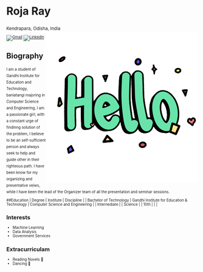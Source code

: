 <h1>Roja Ray</h1>
<small>Kendrapara, Odisha, India<small>

<img src="https://github.com/Roja-Ray/Roja-Ray/blob/6e537bb1c7e29bb9aba6630ae0b2be98a9e49ee7/472108440_HELLO_STICKER_400px.gif" align="right">

[![Gmail](https://img.shields.io/badge/Gmail-D14836?style=for-the-badge&logo=gmail&logoColor=white)](mailto:roja.ray18@gmail.com)
[![LinkedIn](https://img.shields.io/badge/linkedin-%230077B5.svg?style=for-the-badge&logo=linkedin&logoColor=white)]()


<h1> Biography </h1>
I am a student of Gandhi Institute for Education and Technology, baniatangi majoring in Computer Science and Engineering, I am a passionate girl, with a constant urge of findinng solution of the problem, I believe to be an self-sufficient person and always seek to help and guide other in their righteous path. I have been know for my organizing and presentative veiws, while I have been the lead of the Organizer team of all the presentation and seminar sessions.

##Education
| Degree | Institute | Discipline |
| Bachelor of Technology  | Gandhi Institute for Education & Technology      | Computer Science and Engineering       |
| Internediate  |        | Science |
| 10th |     |       |


## Interests
* Machine Learning
* Data Analysis 
* Government Services


## Extracurriculam 
* Reading Novels 📖
* Dancing 💃

